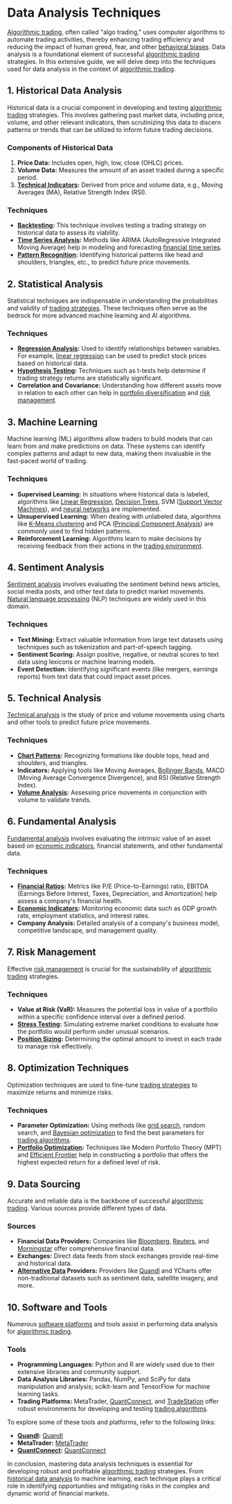 # Data Analysis Techniques

[Algorithmic trading](../a/algorithmic_trading.md), often called "algo trading," uses computer algorithms to automate trading activities, thereby enhancing trading efficiency and reducing the impact of human greed, fear, and other [behavioral biases](../b/behavioral_biases_in_trading.md). Data analysis is a foundational element of successful [algorithmic trading](../a/algorithmic_trading.md) strategies. In this extensive guide, we will delve deep into the techniques used for data analysis in the context of [algorithmic trading](../a/algorithmic_trading.md).

## 1. Historical Data Analysis

Historical data is a crucial component in developing and testing [algorithmic trading](../a/algorithmic_trading.md) strategies. This involves gathering past market data, including price, volume, and other relevant indicators, then scrutinizing this data to discern patterns or trends that can be utilized to inform future trading decisions.

### Components of Historical Data

1. **Price Data:** Includes open, high, low, close (OHLC) prices.
2. **Volume Data:** Measures the amount of an asset traded during a specific period.
3. **[Technical Indicators](../t/technical_indicators.md):** Derived from price and volume data, e.g., Moving Averages (MA), Relative Strength Index (RSI).

### Techniques

- **[Backtesting](../b/backtesting.md):** This technique involves testing a trading strategy on historical data to assess its viability. 
- **[Time Series Analysis](../t/time_series_analysis.md):** Methods like ARIMA (AutoRegressive Integrated Moving Average) help in modeling and forecasting [financial time series](../f/financial_time_series.md).
- **[Pattern Recognition](../p/pattern_recognition.md):** Identifying historical patterns like head and shoulders, triangles, etc., to predict future price movements.

## 2. Statistical Analysis

Statistical techniques are indispensable in understanding the probabilities and validity of [trading strategies](../t/trading_strategies.md). These techniques often serve as the bedrock for more advanced machine learning and AI algorithms.

### Techniques

- **[Regression Analysis](../r/regression_analysis.md):** Used to identify relationships between variables. For example, [linear regression](../l/linear_regression.md) can be used to predict stock prices based on historical data.
- **[Hypothesis Testing](../h/hypothesis_testing.md):** Techniques such as t-tests help determine if trading strategy returns are statistically significant.
- **Correlation and Covariance:** Understanding how different assets move in relation to each other can help in [portfolio diversification](../p/portfolio_diversification.md) and [risk management](../r/risk_management.md).

## 3. Machine Learning

Machine learning (ML) algorithms allow traders to build models that can learn from and make predictions on data. These systems can identify complex patterns and adapt to new data, making them invaluable in the fast-paced world of trading.

### Techniques

- **Supervised Learning:** In situations where historical data is labeled, algorithms like [Linear Regression](../l/linear_regression.md), [Decision Trees](../d/decision_trees.md), SVM ([Support Vector Machines](../s/support_vector_machines_in_trading.md)), and [neural networks](../n/neural_networks_in_trading.md) are implemented.
- **Unsupervised Learning:** When dealing with unlabeled data, algorithms like [K-Means clustering](../k/k-means_clustering_in_trading.md) and PCA ([Principal Component Analysis](../p/principal_component_analysis_(pca).md)) are commonly used to find hidden patterns.
- **Reinforcement Learning:** Algorithms learn to make decisions by receiving feedback from their actions in the [trading environment](../t/trading_environment.md).

## 4. Sentiment Analysis

[Sentiment analysis](../s/sentiment_analysis.md) involves evaluating the sentiment behind news articles, social media posts, and other text data to predict market movements. [Natural language processing](../n/natural_language_processing_(nlp)_in_trading.md) (NLP) techniques are widely used in this domain.

### Techniques

- **Text Mining:** Extract valuable information from large text datasets using techniques such as tokenization and part-of-speech tagging.
- **Sentiment Scoring:** Assign positive, negative, or neutral scores to text data using lexicons or machine learning models.
- **Event Detection:** Identifying significant events (like mergers, earnings reports) from text data that could impact asset prices.

## 5. Technical Analysis

[Technical analysis](../t/technical_analysis.md) is the study of price and volume movements using charts and other tools to predict future price movements.

### Techniques

- **[Chart Patterns](../c/chart_patterns.md):** Recognizing formations like double tops, head and shoulders, and triangles.
- **Indicators:** Applying tools like Moving Averages, [Bollinger Bands](../b/bollinger_bands.md), MACD (Moving Average Convergence Divergence), and RSI (Relative Strength Index).
- **[Volume Analysis](../v/volume_analysis.md):** Assessing price movements in conjunction with volume to validate trends.

## 6. Fundamental Analysis

[Fundamental analysis](../f/fundamental_analysis.md) involves evaluating the intrinsic value of an asset based on [economic indicators](../e/economic_indicators.md), financial statements, and other fundamental data.

### Techniques

- **[Financial Ratios](../f/financial_ratios.md):** Metrics like P/E (Price-to-Earnings) ratio, EBITDA (Earnings Before Interest, Taxes, Depreciation, and Amortization) help assess a company's financial health.
- **[Economic Indicators](../e/economic_indicators.md):** Monitoring economic data such as GDP growth rate, employment statistics, and interest rates.
- **Company Analysis:** Detailed analysis of a company's business model, competitive landscape, and management quality.

## 7. Risk Management

Effective [risk management](../r/risk_management.md) is crucial for the sustainability of [algorithmic trading](../a/algorithmic_trading.md) strategies.

### Techniques

- **Value at Risk (VaR):** Measures the potential loss in value of a portfolio within a specific confidence interval over a defined period.
- **[Stress Testing](../s/stress_testing_in_trading.md):** Simulating extreme market conditions to evaluate how the portfolio would perform under unusual scenarios.
- **[Position Sizing](../p/position_sizing.md):** Determining the optimal amount to invest in each trade to manage risk effectively.

## 8. Optimization Techniques

Optimization techniques are used to fine-tune [trading strategies](../t/trading_strategies.md) to maximize returns and minimize risks.

### Techniques

- **Parameter Optimization:** Using methods like [grid search](../g/grid_search_in_trading.md), random search, and [Bayesian optimization](../b/bayesian_optimization.md) to find the best parameters for [trading algorithms](../t/trading_algorithms.md).
- **[Portfolio Optimization](../p/portfolio_optimization.md):** Techniques like Modern Portfolio Theory (MPT) and [Efficient Frontier](../e/efficient_frontier.md) help in constructing a portfolio that offers the highest expected return for a defined level of risk.

## 9. Data Sourcing

Accurate and reliable data is the backbone of successful [algorithmic trading](../a/algorithmic_trading.md). Various sources provide different types of data.

### Sources

- **Financial Data Providers:** Companies like [Bloomberg](../b/bloomberg.md), [Reuters](../r/reuters.md), and [Morningstar](../m/morningstar.md) offer comprehensive financial data.
- **Exchanges:** Direct data feeds from stock exchanges provide real-time and historical data.
- **[Alternative Data](../a/alternative_data.md) Providers:** Providers like [Quandl](../q/quandl.md) and YCharts offer non-traditional datasets such as sentiment data, satellite imagery, and more.

## 10. Software and Tools

Numerous [software platforms](../s/software_platforms_for_trading.md) and tools assist in performing data analysis for [algorithmic trading](../a/algorithmic_trading.md).

### Tools

- **Programming Languages:** Python and R are widely used due to their extensive libraries and community support.
- **Data Analysis Libraries:** Pandas, NumPy, and SciPy for data manipulation and analysis; scikit-learn and TensorFlow for machine learning tasks.
- **Trading Platforms:** MetaTrader, [QuantConnect](../q/quantconnect.md), and [TradeStation](../t/tradestation.md) offer robust environments for developing and testing [trading algorithms](../t/trading_algorithms.md).

To explore some of these tools and platforms, refer to the following links:

- **[Quandl](../q/quandl.md):** [Quandl](https://www.quandl.com/)
- **MetaTrader:** [MetaTrader](https://www.metatrader4.com/en)
- **[QuantConnect](../q/quantconnect.md):** [QuantConnect](https://www.quantconnect.com/)

In conclusion, mastering data analysis techniques is essential for developing robust and profitable [algorithmic trading](../a/algorithmic_trading.md) strategies. From [historical data analysis](../h/historical_data_analysis.md) to machine learning, each technique plays a critical role in identifying opportunities and mitigating risks in the complex and dynamic world of financial markets.